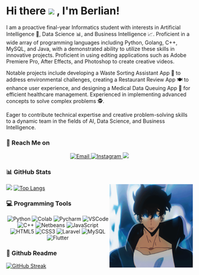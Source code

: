 <!-- ![alt text](https://github.com/berlianm/berlianm/blob/main/Github%20Profile.png) -->

# Hi there <img src="https://media.giphy.com/media/hvRJCLFzcasrR4ia7z/giphy.gif" width="25px"> , I'm Berlian!

I am a proactive final-year Informatics student with interests in Artificial Intelligence 🧠, Data Science 📊, and Business Intelligence 📈. Proficient in a wide array of programming languages including Python, Golang, C++, MySQL, and Java, with a demonstrated ability to utilize these skills in innovative projects. Proficient in using editing applications such as Adobe Premiere Pro, After Effects, and Photoshop to create creative videos.

Notable projects include developing a Waste Sorting Assistant App 🚯 to address environmental challenges, creating a Restaurant Review App 🍽️ to enhance user experience, and designing a Medical Data Queuing App 🏥 for efficient healthcare management. Experienced in implementing advanced concepts to solve complex problems 🕵.

Eager to contribute technical expertise and creative problem-solving skills to a dynamic team in the fields of AI, Data Science, and Business Intelligence.


### 💼 Reach Me on

<div align="center">
  <a href="mailto:berlianm6@gmail.com" target="_blank">
    <img src="https://img.shields.io/badge/-Gmail-c14438?style=for-the-badge&logo=Gmail&logoColor=white" alt="Email" />
  </a>
<!--   <a href="https://www.linkedin.com/in/berlianm/" target="_blank">
    <img src="https://img.shields.io/badge/LinkedIn-%230077B5.svg?&style=for-the-badge&logo=linkedin&logoColor=white" alt="LinkedIn" />
  </a> -->
  <a href="https://www.instagram.com/berliaanm/" target="_blank">
    <img src="https://img.shields.io/badge/-Instagram-e4405f?style=for-the-badge&logo=instagram&logoColor=white" alt="Instagram" />
  </a>
  <a href="https://twitter.com/daymentz" target="_blank">
    <img src="https://img.shields.io/badge/twitter-%231DA1F2?&style=for-the-badge&logo=twitter&logoColor=white" />
  </a>
</div>


### 📊 GitHub Stats

<a href="https://myoctocat.dev/@berlianm/octocat">
  <img align="right" src="sungjinwoo.gif" width=225 />
</a>

[![](https://github-readme-stats.vercel.app/api?username=berlianm&show_icons=true&count_private=true&include_all_commits=true&theme=cobalt)](https://github-readme-stats-11km-git-master-berlianm.vercel.app/)
[![Top Langs](https://github-readme-stats.vercel.app/api/top-langs/?username=berlianm&&layout=compact&theme=cobalt)](https://github-readme-stats-11km-git-master-berlianm.vercel.app/)


### 💻 Programming Tools

<div align="center">
<img alt="Python" src="https://img.shields.io/badge/Python-14354C?style=for-the-badge&logo=python&logoColor=white"/>
<img alt="Colab" src="https://img.shields.io/badge/Colab-F9AB00?style=for-the-badge&logo=googlecolab&color=white"/>
<img alt="Pycharm" src="https://img.shields.io/badge/PyCharm-000000.svg?&style=for-the-badge&logo=PyCharm&logoColor=white"/>
<img alt="VSCode" src="https://img.shields.io/badge/Visual_Studio-5C2D91?style=for-the-badge&logo=visual%20studio&logoColor=white"/>
<img alt="C++" src="https://img.shields.io/badge/-C++-blue?logo=cplusplus&style=for-the-badge&logoColor=white"/>
<img alt="Netbeans" src="https://img.shields.io/badge/apache%20netbeans-1B6AC6?style=for-the-badge&logo=apache%20netbeans%20IDE&logoColor=white"/>
<img alt="JavaScript" src="https://img.shields.io/badge/javascript%20-%fff538.svg?&style=for-the-badge&logo=javascript&logoColor=white&color=yellow"/>
<img alt="HTML5" src="https://img.shields.io/badge/html5%20-%23E34F26.svg?&style=for-the-badge&logo=html5&logoColor=white"/>
<img alt="CSS3" src="https://img.shields.io/badge/css3%20-%231572B6.svg?&style=for-the-badge&logo=css3&logoColor=white"/>
<img alt="Laravel" src="https://img.shields.io/badge/laravel%20-%23F05033.svg?&style=for-the-badge&logo=laravel&logoColor=white"/>
<img alt="MySQL" src="https://img.shields.io/badge/MySQL-00000F?style=for-the-badge&logo=mysql&logoColor=white"/>
<img alt="Flutter" src="https://img.shields.io/badge/flutter%20-%2342A5F5.svg?&style=for-the-badge&logo=flutter&logoColor=white"/>
</div>


### 📖 Github Readme

[![GitHub Streak](https://github-readme-streak-stats.herokuapp.com?user=berlianm&theme=transparent)](https://git.io/streak-stats)
<!---
berlianm/berlianm is a ✨ special ✨ repository because its `README.md` (this file) appears on your GitHub profile.
You can click the Preview link to take a look at your changes.
--->
